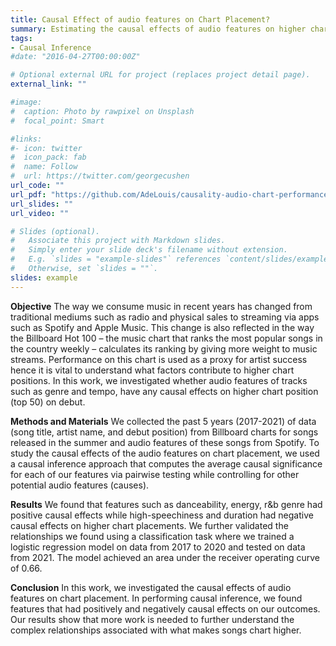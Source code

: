 ```yaml
---
title: Causal Effect of audio features on Chart Placement?
summary: Estimating the causal effects of audio features on higher chart placement on the billboard hot 100 charts
tags:
- Causal Inference
#date: "2016-04-27T00:00:00Z"

# Optional external URL for project (replaces project detail page).
external_link: ""

#image:
#  caption: Photo by rawpixel on Unsplash
#  focal_point: Smart

#links:
#- icon: twitter
#  icon_pack: fab
#  name: Follow
#  url: https://twitter.com/georgecushen
url_code: ""
url_pdf: "https://github.com/AdeLouis/causality-audio-chart-performance/blob/main/Causal-Inference-Presentation.pdf"
url_slides: ""
url_video: ""

# Slides (optional).
#   Associate this project with Markdown slides.
#   Simply enter your slide deck's filename without extension.
#   E.g. `slides = "example-slides"` references `content/slides/example-slides.md`.
#   Otherwise, set `slides = ""`.
slides: example
---
```


**Objective** 
The way we consume music in recent years has changed from traditional mediums such as radio and physical sales to streaming via apps such as Spotify and Apple Music. This change is also reflected in the way the Billboard Hot 100 – the music chart that ranks the most popular songs in the country weekly – calculates its ranking by giving more weight to music streams. Performance on this chart is used as a proxy for artist success hence it is vital to understand what factors contribute to higher chart positions. In this work, we investigated whether audio features of tracks such as genre and tempo, have any causal effects on higher chart position (top 50) on debut.

**Methods and Materials**
We collected the past 5 years (2017-2021) of data (song title, artist name, and debut position) from Billboard charts for songs released in the summer and audio features of these songs from Spotify. To study the causal effects of the audio features on chart placement, we used a causal inference approach that computes the average causal significance for each of our features via pairwise testing while controlling for other potential audio features (causes). 

**Results**
 We found that features such as danceability, energy, r&b genre had positive causal effects while high-speechiness and duration had negative causal effects on higher chart placements. We further validated the relationships we found using a classification task where we trained a logistic regression model on data from 2017 to 2020 and tested on data from 2021. The model achieved an area under the receiver operating curve of 0.66.

**Conclusion**
 In this work, we investigated the causal effects of audio features on chart placement. In performing causal inference, we found features that had positively and negatively causal effects on our outcomes. Our results show that more work is needed to further understand the complex relationships associated with what makes songs chart higher.

